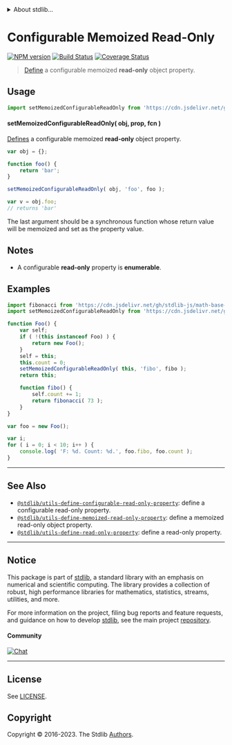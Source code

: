 <!--

@license Apache-2.0

Copyright (c) 2019 The Stdlib Authors.

Licensed under the Apache License, Version 2.0 (the "License");
you may not use this file except in compliance with the License.
You may obtain a copy of the License at

   http://www.apache.org/licenses/LICENSE-2.0

Unless required by applicable law or agreed to in writing, software
distributed under the License is distributed on an "AS IS" BASIS,
WITHOUT WARRANTIES OR CONDITIONS OF ANY KIND, either express or implied.
See the License for the specific language governing permissions and
limitations under the License.

-->


<details>
  <summary>
    About stdlib...
  </summary>
  <p>We believe in a future in which the web is a preferred environment for numerical computation. To help realize this future, we've built stdlib. stdlib is a standard library, with an emphasis on numerical and scientific computation, written in JavaScript (and C) for execution in browsers and in Node.js.</p>
  <p>The library is fully decomposable, being architected in such a way that you can swap out and mix and match APIs and functionality to cater to your exact preferences and use cases.</p>
  <p>When you use stdlib, you can be absolutely certain that you are using the most thorough, rigorous, well-written, studied, documented, tested, measured, and high-quality code out there.</p>
  <p>To join us in bringing numerical computing to the web, get started by checking us out on <a href="https://github.com/stdlib-js/stdlib">GitHub</a>, and please consider <a href="https://opencollective.com/stdlib">financially supporting stdlib</a>. We greatly appreciate your continued support!</p>
</details>

# Configurable Memoized Read-Only

[![NPM version][npm-image]][npm-url] [![Build Status][test-image]][test-url] [![Coverage Status][coverage-image]][coverage-url] <!-- [![dependencies][dependencies-image]][dependencies-url] -->

> [Define][mdn-define-property] a configurable memoized **read-only** object property.



<section class="usage">

## Usage

<!-- eslint-disable id-length -->

```javascript
import setMemoizedConfigurableReadOnly from 'https://cdn.jsdelivr.net/gh/stdlib-js/utils-define-memoized-configurable-read-only-property@deno/mod.js';
```

#### setMemoizedConfigurableReadOnly( obj, prop, fcn )

[Defines][mdn-define-property] a configurable memoized **read-only** object property.

<!-- eslint-disable id-length -->

```javascript
var obj = {};

function foo() {
    return 'bar';
}

setMemoizedConfigurableReadOnly( obj, 'foo', foo );

var v = obj.foo;
// returns 'bar'
```

The last argument should be a synchronous function whose return value will be memoized and set as the property value.

</section>

<!-- /.usage -->

<section class="notes">

## Notes

-   A configurable **read-only** property is **enumerable**.

</section>

<!-- /.notes -->

<section class="examples">

## Examples

<!-- eslint no-undef: "error" -->

<!-- eslint-disable id-length -->

```javascript
import fibonacci from 'https://cdn.jsdelivr.net/gh/stdlib-js/math-base-special-fibonacci@deno/mod.js';
import setMemoizedConfigurableReadOnly from 'https://cdn.jsdelivr.net/gh/stdlib-js/utils-define-memoized-configurable-read-only-property@deno/mod.js';

function Foo() {
    var self;
    if ( !(this instanceof Foo) ) {
        return new Foo();
    }
    self = this;
    this.count = 0;
    setMemoizedConfigurableReadOnly( this, 'fibo', fibo );
    return this;

    function fibo() {
        self.count += 1;
        return fibonacci( 73 );
    }
}

var foo = new Foo();

var i;
for ( i = 0; i < 10; i++ ) {
    console.log( 'F: %d. Count: %d.', foo.fibo, foo.count );
}
```

</section>

<!-- /.examples -->

<!-- Section for related `stdlib` packages. Do not manually edit this section, as it is automatically populated. -->

<section class="related">

* * *

## See Also

-   <span class="package-name">[`@stdlib/utils-define-configurable-read-only-property`][@stdlib/utils/define-configurable-read-only-property]</span><span class="delimiter">: </span><span class="description">define a configurable read-only property.</span>
-   <span class="package-name">[`@stdlib/utils-define-memoized-read-only-property`][@stdlib/utils/define-memoized-read-only-property]</span><span class="delimiter">: </span><span class="description">define a memoized read-only object property.</span>
-   <span class="package-name">[`@stdlib/utils-define-read-only-property`][@stdlib/utils/define-read-only-property]</span><span class="delimiter">: </span><span class="description">define a read-only property.</span>

</section>

<!-- /.related -->

<!-- Section for all links. Make sure to keep an empty line after the `section` element and another before the `/section` close. -->


<section class="main-repo" >

* * *

## Notice

This package is part of [stdlib][stdlib], a standard library with an emphasis on numerical and scientific computing. The library provides a collection of robust, high performance libraries for mathematics, statistics, streams, utilities, and more.

For more information on the project, filing bug reports and feature requests, and guidance on how to develop [stdlib][stdlib], see the main project [repository][stdlib].

#### Community

[![Chat][chat-image]][chat-url]

---

## License

See [LICENSE][stdlib-license].


## Copyright

Copyright &copy; 2016-2023. The Stdlib [Authors][stdlib-authors].

</section>

<!-- /.stdlib -->

<!-- Section for all links. Make sure to keep an empty line after the `section` element and another before the `/section` close. -->

<section class="links">

[npm-image]: http://img.shields.io/npm/v/@stdlib/utils-define-memoized-configurable-read-only-property.svg
[npm-url]: https://npmjs.org/package/@stdlib/utils-define-memoized-configurable-read-only-property

[test-image]: https://github.com/stdlib-js/utils-define-memoized-configurable-read-only-property/actions/workflows/test.yml/badge.svg?branch=v0.1.0
[test-url]: https://github.com/stdlib-js/utils-define-memoized-configurable-read-only-property/actions/workflows/test.yml?query=branch:v0.1.0

[coverage-image]: https://img.shields.io/codecov/c/github/stdlib-js/utils-define-memoized-configurable-read-only-property/main.svg
[coverage-url]: https://codecov.io/github/stdlib-js/utils-define-memoized-configurable-read-only-property?branch=main

<!--

[dependencies-image]: https://img.shields.io/david/stdlib-js/utils-define-memoized-configurable-read-only-property.svg
[dependencies-url]: https://david-dm.org/stdlib-js/utils-define-memoized-configurable-read-only-property/main

-->

[chat-image]: https://img.shields.io/gitter/room/stdlib-js/stdlib.svg
[chat-url]: https://app.gitter.im/#/room/#stdlib-js_stdlib:gitter.im

[stdlib]: https://github.com/stdlib-js/stdlib

[stdlib-authors]: https://github.com/stdlib-js/stdlib/graphs/contributors

[umd]: https://github.com/umdjs/umd
[es-module]: https://developer.mozilla.org/en-US/docs/Web/JavaScript/Guide/Modules

[deno-url]: https://github.com/stdlib-js/utils-define-memoized-configurable-read-only-property/tree/deno
[umd-url]: https://github.com/stdlib-js/utils-define-memoized-configurable-read-only-property/tree/umd
[esm-url]: https://github.com/stdlib-js/utils-define-memoized-configurable-read-only-property/tree/esm
[branches-url]: https://github.com/stdlib-js/utils-define-memoized-configurable-read-only-property/blob/main/branches.md

[stdlib-license]: https://raw.githubusercontent.com/stdlib-js/utils-define-memoized-configurable-read-only-property/main/LICENSE

[mdn-define-property]: https://developer.mozilla.org/en-US/docs/Web/JavaScript/Reference/Global_Objects/Object/defineProperty

<!-- <related-links> -->

[@stdlib/utils/define-configurable-read-only-property]: https://github.com/stdlib-js/utils-define-configurable-read-only-property/tree/deno

[@stdlib/utils/define-memoized-read-only-property]: https://github.com/stdlib-js/utils-define-memoized-read-only-property/tree/deno

[@stdlib/utils/define-read-only-property]: https://github.com/stdlib-js/utils-define-read-only-property/tree/deno

<!-- </related-links> -->

</section>

<!-- /.links -->
